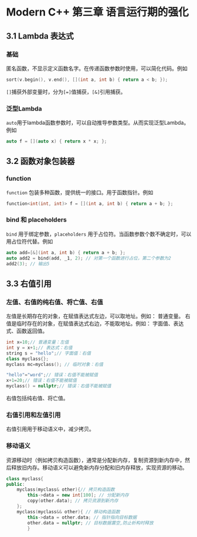 # Modern C++ 第三章 语言运行期的强化
## 3.1 Lambda 表达式
### 基础
匿名函数，不显示定义函数名字。在传递函数参数时使用，可以简化代码。例如 
```c++
sort(v.begin(), v.end(), [](int a, int b) { return a < b; });
```
`[]`捕获外部变量时，分为`[=]`值捕获，`[&]`引用捕获。
### 泛型Lambda
`auto`用于lambda函数参数时，可以自动推导参数类型。从而实现泛型Lambda。例如
```c++
auto f = [](auto x) { return x * x; };
```
## 3.2 函数对象包装器
### function
`function` 包装多种函数，提供统一的接口。用于函数指针。例如
```c++
function<int(int, int)> f = [](int a, int b) { return a + b; };
```
### bind 和 placeholders
`bind` 用于绑定参数，`placeholders` 用于占位符。当函数参数个数不确定时，可以用占位符代替。例如
```c++
auto add=[&](int a, int b) { return a + b; };
auto add2 = bind(add, _1, 2); // 对第一个函数进行占位，第二个参数为2
add2(3); // 输出5
```
## 3.3 右值引用
### 左值、右值的纯右值、将亡值、右值
左值是长期存在的对象，在赋值表达式左边，可以取地址。例如： 普通变量。
右值是临时存在的对象，在赋值表达式右边，不能取地址。例如： 字面值、表达式、函数返回值。
```c++
int x=10;// 普通变量：左值
int y = x+1;// 表达式：右值
string s = "hello";// 字面值：右值
class myclass{};
myclass mc=myclass(); // 临时对象：右值

"hello"="word";// 错误：右值不能被赋值
x+1=20;// 错误：右值不能被赋值
myclass() = nullptr;// 错误：右值不能被赋值
```
右值包括纯右值、将亡值。
### 右值引用和左值引用
右值引用用于移动语义中，减少拷贝。
### 移动语义
资源移动时（例如拷贝构造函数），通常是分配新内存，复制资源到新内存中，然后释放旧内存。移动语义可以避免新内存分配和旧内存释放，实现资源的移动。
```c++
class myclass{
public:
    myclass(myclass& other){// 拷贝构造函数
        this->data = new int[100]; // 分配新内存
        copy(other.data); // 拷贝资源到新内存
    };
    myclass(myclass&& other){ // 移动构造函数
        this->data = other.data; // 指针指向目标数据
        other.data = nullptr; // 目标数据置空,防止析构时释放
        }
```
